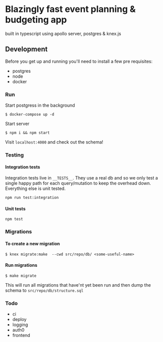# Blazingly fast event planning & budgeting app

built in typescript using apollo server, postgres & knex.js

## Development

Before you get up and running you'll need to install a few pre requisites:

- postgres
- node
- docker

### Run

Start postgress in the background

```
$ docker-compose up -d

```

Start server

```
$ npm i && npm start
```

Visit `localhost:4000` and check out the schema!

### Testing

#### Integration tests

Integration tests live in `__TESTS__`.
They use a real db and so we only test a single happy path for each query/mutation to keep the overhead down.
Everything else is unit tested.

```
npm run test:integration
```

#### Unit tests

```
npm test
```

### Migrations

#### To create a new migration

```
$ knex migrate:make  --cwd src/repo/db/ <some-useful-name>
```

#### Run migrations

```
$ make migrate
```

This will run all migrations that have'nt yet been run and then dump the schema to `src/repo/db/structure.sql`

### Todo

- ci
- deploy
- logging
- auth0
- frontend
